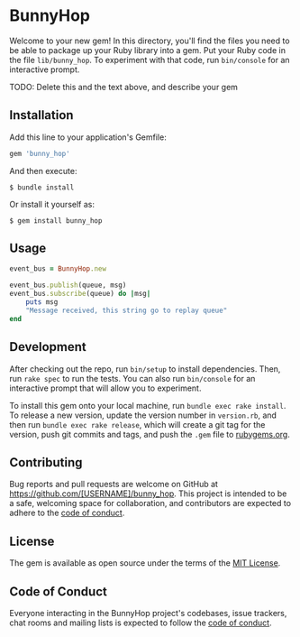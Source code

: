# BunnyHop

Welcome to your new gem! In this directory, you'll find the files you need to be able to package up your Ruby library into a gem. Put your Ruby code in the file `lib/bunny_hop`. To experiment with that code, run `bin/console` for an interactive prompt.

TODO: Delete this and the text above, and describe your gem

## Installation

Add this line to your application's Gemfile:

```ruby
gem 'bunny_hop'
```

And then execute:

    $ bundle install

Or install it yourself as:

    $ gem install bunny_hop

## Usage

```ruby
event_bus = BunnyHop.new

event_bus.publish(queue, msg)
event_bus.subscribe(queue) do |msg|
    puts msg
    "Message received, this string go to replay queue"
end
```

## Development

After checking out the repo, run `bin/setup` to install dependencies. Then, run `rake spec` to run the tests. You can also run `bin/console` for an interactive prompt that will allow you to experiment.

To install this gem onto your local machine, run `bundle exec rake install`. To release a new version, update the version number in `version.rb`, and then run `bundle exec rake release`, which will create a git tag for the version, push git commits and tags, and push the `.gem` file to [rubygems.org](https://rubygems.org).

## Contributing

Bug reports and pull requests are welcome on GitHub at https://github.com/[USERNAME]/bunny_hop. This project is intended to be a safe, welcoming space for collaboration, and contributors are expected to adhere to the [code of conduct](https://github.com/[USERNAME]/bunny_hop/blob/master/CODE_OF_CONDUCT.md).


## License

The gem is available as open source under the terms of the [MIT License](https://opensource.org/licenses/MIT).

## Code of Conduct

Everyone interacting in the BunnyHop project's codebases, issue trackers, chat rooms and mailing lists is expected to follow the [code of conduct](https://github.com/[USERNAME]/bunny_hop/blob/master/CODE_OF_CONDUCT.md).
